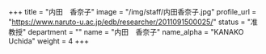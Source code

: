 +++
title = "内田　香奈子"
image = "/img/staff/内田香奈子.jpg"
profile_url = "https://www.naruto-u.ac.jp/edb/researcher/2011091500025/"
status = "准教授"
department = ""
name = "内田　香奈子"
name_alpha = "KANAKO Uchida"
weight = 4
+++